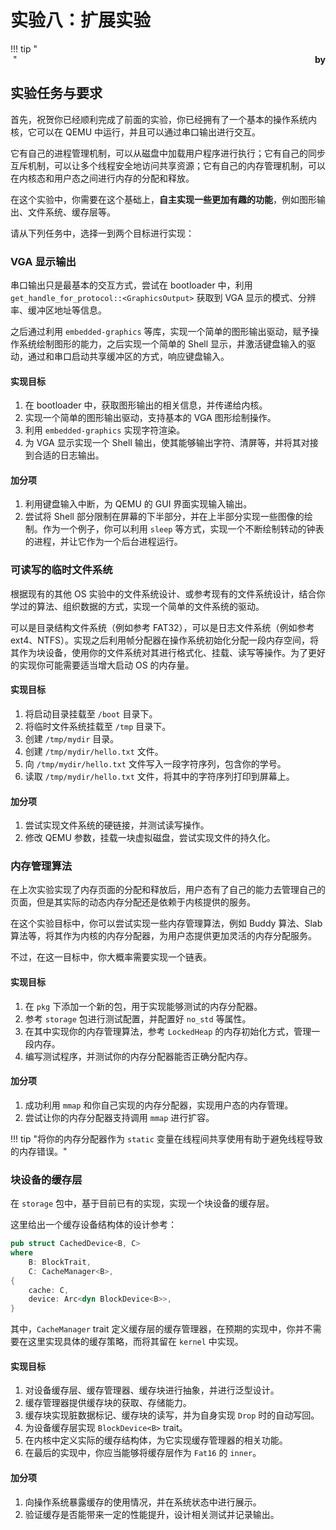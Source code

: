 # 实验八：扩展实验

!!! tip "<br/>&nbsp;<span style="font-weight: bold; float: right">by</span>"

## 实验任务与要求

首先，祝贺你已经顺利完成了前面的实验，你已经拥有了一个基本的操作系统内核，它可以在 QEMU 中运行，并且可以通过串口输出进行交互。

它有自己的进程管理机制，可以从磁盘中加载用户程序进行执行；它有自己的同步互斥机制，可以让多个线程安全地访问共享资源；它有自己的内存管理机制，可以在内核态和用户态之间进行内存的分配和释放。

在这个实验中，你需要在这个基础上，**自主实现一些更加有趣的功能**，例如图形输出、文件系统、缓存层等。

请从下列任务中，选择一到两个目标进行实现：

### VGA 显示输出

串口输出只是最基本的交互方式，尝试在 bootloader 中，利用 `get_handle_for_protocol::<GraphicsOutput>` 获取到 VGA 显示的模式、分辨率、缓冲区地址等信息。

之后通过利用 `embedded-graphics` 等库，实现一个简单的图形输出驱动，赋予操作系统绘制图形的能力，之后实现一个简单的 Shell 显示，并激活键盘输入的驱动，通过和串口启动共享缓冲区的方式，响应键盘输入。

#### 实现目标

1. 在 bootloader 中，获取图形输出的相关信息，并传递给内核。
2. 实现一个简单的图形输出驱动，支持基本的 VGA 图形绘制操作。
3. 利用 `embedded-graphics` 实现字符渲染。
4. 为 VGA 显示实现一个 Shell 输出，使其能够输出字符、清屏等，并将其对接到合适的日志输出。

#### 加分项

1. 利用键盘输入中断，为 QEMU 的 GUI 界面实现输入输出。
2. 尝试将 Shell 部分限制在屏幕的下半部分，并在上半部分实现一些图像的绘制。作为一个例子，你可以利用 `sleep` 等方式，实现一个不断绘制转动的钟表的进程，并让它作为一个后台进程运行。

### 可读写的临时文件系统

根据现有的其他 OS 实验中的文件系统设计、或参考现有的文件系统设计，结合你学过的算法、组织数据的方式，实现一个简单的文件系统的驱动。

可以是目录结构文件系统（例如参考 FAT32），可以是日志文件系统（例如参考 ext4、NTFS）。实现之后利用帧分配器在操作系统初始化分配一段内存空间，将其作为块设备，使用你的文件系统对其进行格式化、挂载、读写等操作。为了更好的实现你可能需要适当增大启动 OS 的内存量。

#### 实现目标

1. 将启动目录挂载至 `/boot` 目录下。
2. 将临时文件系统挂载至 `/tmp` 目录下。
3. 创建 `/tmp/mydir` 目录。
4. 创建 `/tmp/mydir/hello.txt` 文件。
5. 向 `/tmp/mydir/hello.txt` 文件写入一段字符序列，包含你的学号。
6. 读取 `/tmp/mydir/hello.txt` 文件，将其中的字符序列打印到屏幕上。

#### 加分项

1. 尝试实现文件系统的硬链接，并测试读写操作。
2. 修改 QEMU 参数，挂载一块虚拟磁盘，尝试实现文件的持久化。

### 内存管理算法

在上次实验实现了内存页面的分配和释放后，用户态有了自己的能力去管理自己的页面，但是其实际的动态内存分配还是依赖于内核提供的服务。

在这个实验目标中，你可以尝试实现一些内存管理算法，例如 Buddy 算法、Slab 算法等，将其作为内核的内存分配器，为用户态提供更加灵活的内存分配服务。

不过，在这一目标中，你大概率需要实现一个链表。

#### 实现目标

1. 在 `pkg` 下添加一个新的包，用于实现能够测试的内存分配器。
2. 参考 `storage` 包进行测试配置，并配置好 `no_std` 等属性。
3. 在其中实现你的内存管理算法，参考 `LockedHeap` 的内存初始化方式，管理一段内存。
4. 编写测试程序，并测试你的内存分配器能否正确分配内存。

#### 加分项

1. 成功利用 `mmap` 和你自己实现的内存分配器，实现用户态的内存管理。
2. 尝试让你的内存分配器支持调用 `mmap` 进行扩容。

!!! tip "将你的内存分配器作为 `static` 变量在线程间共享使用有助于避免线程导致的内存错误。"

### 块设备的缓存层

在 `storage` 包中，基于目前已有的实现，实现一个块设备的缓存层。

这里给出一个缓存设备结构体的设计参考：

```rust
pub struct CachedDevice<B, C>
where
    B: BlockTrait,
    C: CacheManager<B>,
{
    cache: C,
    device: Arc<dyn BlockDevice<B>>,
}
```

其中，`CacheManager` trait 定义缓存层的缓存管理器，在预期的实现中，你并不需要在这里实现具体的缓存策略，而将其留在 `kernel` 中实现。

#### 实现目标

1. 对设备缓存层、缓存管理器、缓存块进行抽象，并进行泛型设计。
2. 缓存管理器提供缓存块的获取、存储能力。
3. 缓存块实现脏数据标记、缓存块的读写，并为自身实现 `Drop` 时的自动写回。
4. 为设备缓存层实现 `BlockDevice<B>` trait。
5. 在内核中定义实际的缓存结构体，为它实现缓存管理器的相关功能。
6. 在最后的实现中，你应当能够将缓存层作为 `Fat16` 的 `inner`。

#### 加分项

1. 向操作系统暴露缓存的使用情况，并在系统状态中进行展示。
2. 验证缓存是否能带来一定的性能提升，设计相关测试并记录输出。
